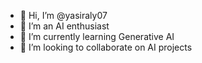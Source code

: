 - 👋 Hi, I’m @yasiraly07
- 👀 I’m an AI enthusiast
- 🌱 I’m currently learning Generative AI
- 💞️ I’m looking to collaborate on AI projects

<!---
yasiraly07/yasiraly07 is a ✨ special ✨ repository because its `README.md` (this file) appears on your GitHub profile.
You can click the Preview link to take a look at your changes.
--->
